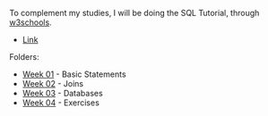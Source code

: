To complement my studies, I will be doing the SQL Tutorial, through [w3schools](https://www.w3schools.com/sql/default.asp).

- [Link](https://www.w3schools.com/sql/default.asp)

Folders:

* [Week 01](https://github.com/marcoshsq/SQLBasicsForDataScience/tree/main/SQL%20Challenge/Week%2001) - Basic Statements
* [Week 02](https://github.com/marcoshsq/SQLBasicsForDataScience/tree/main/SQL%20Challenge/Week%2002) - Joins
* [Week 03](https://github.com/marcoshsq/SQLBasicsForDataScience/tree/main/SQL%20Challenge/Week%2003) - Databases
* [Week 04](https://github.com/marcoshsq/SQLBasicsForDataScience/tree/main/SQL%20Challenge/Week%2004) - Exercises
